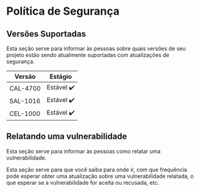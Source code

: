 # Política de Segurança

## Versões Suportadas

Esta seção serve para informar às pessoas sobre quais versões de seu projeto
estão sendo atualmente suportadas com atualizações de segurança.

| Versão  | Estágio          |
| ------- | ------------------ |
| CAL-4700    | Estável ✔️ |
| SAL-1016    | Estável ✔️ |
| CEL-1000    | Estável ✔️ |


## Relatando uma vulnerabilidade

Esta seção serve para informar às pessoas como relatar uma vulnerabilidade.

Esta seção serve para que você saiba para onde ir, 
com que frequência pode esperar obter uma atualização sobre uma vulnerabilidade relatada,
o que esperar se a vulnerabilidade for aceita ou recusada, etc.
